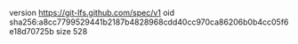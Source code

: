 version https://git-lfs.github.com/spec/v1
oid sha256:a8cc7799529441b2187b4828968cdd40cc970ca86206b0b4cc05f6e18d70725b
size 528
